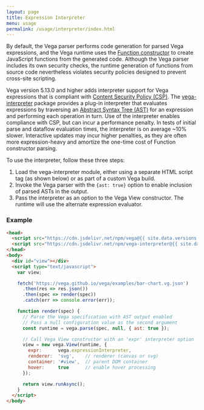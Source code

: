 ```yaml
---
layout: page
title: Expression Interpreter
menu: usage
permalink: /usage/interpreter/index.html
---
```


By default, the Vega parser performs code generation for parsed Vega expressions, and the Vega runtime uses the [Function constructor](https://developer.mozilla.org/en-US/docs/Web/JavaScript/Reference/Global_Objects/Function/Function) to create JavaScript functions from the generated code. Although the Vega parser includes its own security checks, the runtime generation of functions from source code nevertheless violates security policies designed to prevent cross-site scripting.

Vega version 5.13.0 and higher adds interpreter support for Vega expressions that is compliant with [Content Security Policy (CSP)](https://developer.mozilla.org/en-US/docs/Web/HTTP/CSP). The [vega-interpreter](https://github.com/vega/vega/blob/master/packages/vega-interpreter/) package provides a plug-in interpreter that evaluates expressions by traversing an [Abstract Syntax Tree (AST)](https://en.wikipedia.org/wiki/Abstract_syntax_tree) for an expression and performing each operation in turn. Use of the interpreter enables compliance with CSP, but can incur a performance penalty. In tests of initial parse and dataflow evaluation times, the interpreter is on average ~10% slower. Interactive updates may incur higher penalties, as they are often more expression-heavy and amortize the one-time cost of Function constructor parsing.

To use the interpreter, follow these three steps:

1. Load the vega-interpreter module, either using a separate HTML script tag (as shown below) or as part of a custom Vega build.
2. Invoke the Vega parser with the `{ast: true}` option to enable inclusion of parsed ASTs in the output.
3. Pass the interpreter as an option to the Vega View constructor. The runtime will use the alternate expression evaluator.

### Example

```html
<head>
  <script src="https://cdn.jsdelivr.net/npm/vega@{{ site.data.versions.vega }}"></script>
  <script src="https://cdn.jsdelivr.net/npm/vega-interpreter@{{ site.data.versions.interpreter }}"></script>
</head>
<body>
  <div id="view"></div>
  <script type="text/javascript">
    var view;

    fetch('https://vega.github.io/vega/examples/bar-chart.vg.json')
      .then(res => res.json())
      .then(spec => render(spec))
      .catch(err => console.error(err));

    function render(spec) {
      // Parse the Vega specification with AST output enabled
      // Pass a null configuration value as the second argument
      const runtime = vega.parse(spec, null, { ast: true });

      // Call Vega View constructor with an 'expr' interpreter option
      view = new vega.View(runtime, {
        expr:      vega.expressionInterpreter,
        renderer:  'svg',    // renderer (canvas or svg)
        container: '#view',  // parent DOM container
        hover:     true      // enable hover processing
      });

      return view.runAsync();
    }
  </script>
</body>
```

